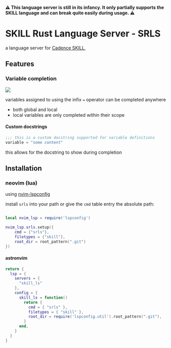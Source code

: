 **⚠ This language server is still in its infancy. It only partially supports the SKILL language and can break quite easily during usage. ⚠**

# SKILL Rust Language Server - SRLS

a language server for [Cadence SKILL](https://en.wikipedia.org/wiki/Cadence_SKILL), 

## Features

### Variable completion

![](https://git.acereca.net/acereca/srls/raw/branch/master/assets/variable_completion.GIF)

variables assigned to using the infix `=` operator can be completed anywhere

- both global and local
- local variables are only completed within their scope

#### Custom docstrings

```lisp
;;; this is a custom docstring supported for variable definitions
variable = "some content"
```

this allows for the docstring to show during completion

## Installation

### neovim (lua)

using [nvim-lspconfig](https://github.com/neovim/nvim-lspconfig)

install `srls` into your path or give the `cmd` table entry the absolute path:

```lua

local nvim_lsp = require('lspconfig')

nvim_lsp.srls.setup({
    cmd = {"srls"},
    filetypes = {"skill"},
    root_dir = root_pattern(".git")
})
```

#### astronvim

```lua
return {
  lsp = {
    servers = {
      "skill_ls"
    },
    config = {
      skill_ls = function()
        return {
          cmd = { "srls" },
          filetypes = { "skill" },
          root_dir = require('lspconfig.util').root_pattern(".git"),
        }
      end,
    }
  }
}
```

